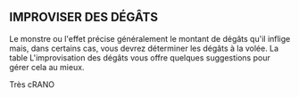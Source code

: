 ## IMPROVISER DES DÉGÂTS


Le monstre ou l'effet précise généralement le montant de dégâts
qu'il inflige mais, dans certains cas, vous devrez déterminer les
dégâts à la volée. La table L'improvisation des dégâts vous offre
quelques suggestions pour gérer cela au mieux.

Très cRANO